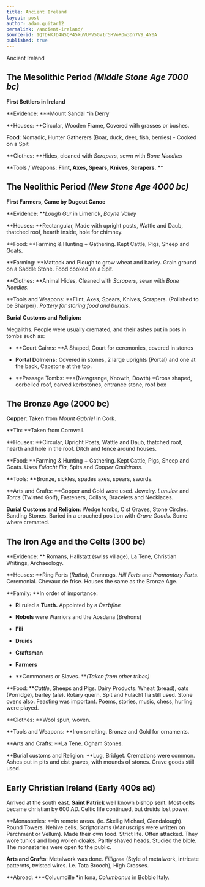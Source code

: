 ```yaml
---
title: Ancient Ireland
layout: post
author: adam.guitar12
permalink: /ancient-ireland/
source-id: 1QTDkKJD4NSQP45XuVUMV5GV1r5HVoROw3Dn7V9_4Y0A
published: true
---
```

Ancient Ireland

## The Mesolithic Period *(Middle Stone Age 7000 bc)*

**First Settlers in Ireland**

**Evidence: ***Mount Sandal *in Derry

**Houses: **Circular, Wooden Frame, Covered with grasses or bushes.

**Food**: Nomadic, Hunter Gatherers (Boar, duck, deer, fish, berries) - Cooked on a Spit

**Clothes: **Hides, cleaned with *Scrapers*, sewn with *Bone Needles*

**Tools / Weapons: **Flint, Axes, Spears, Knives, Scrapers.** **

## The Neolithic Period *(New Stone Age 4000 bc)*

**First Farmers, Came by Dugout Canoe**

**Evidence: ***Lough Gur* in Limerick, *Boyne Valley*

**Houses: **Rectangular, Made with upright posts, Wattle and Daub, thatched roof, hearth inside, hole for chimney.

**Food: **Farming & Hunting + Gathering. Kept Cattle, Pigs, Sheep and Goats.

**Farming: **Mattock and Plough to grow wheat and barley. Grain ground on a Saddle Stone. Food cooked on a Spit.

**Clothes: **Animal Hides, Cleaned with *Scrapers*, sewn with *Bone Needles.*

**Tools and Weapons: **Flint, Axes, Spears, Knives, Scrapers. (Polished to be Sharper). *Pottery for storing food and burials.*

**Burial Customs and Religion:**

Megaliths. People were usually cremated, and their ashes put in pots in tombs such as:

* **Court Cairns: **A Shaped, Court for ceremonies, covered in stones

* **Portal Dolmens:** Covered in stones, 2 large uprights (Portal) and one at the back, Capstone at the top.

* **Passage Tombs: ***(Newgrange, Knowth, Dowth) *Cross shaped, corbelled roof, carved kerbstones, entrance stone, roof box

## The Bronze Age (2000 bc)

**Copper**: Taken from *Mount Gabriel* in Cork. 

**Tin: **Taken from Cornwall.

**Houses: **Circular, Upright Posts, Wattle and Daub, thatched roof, hearth and hole in the roof. Ditch and fence around houses.

**Food: **Farming & Hunting + Gathering. Kept Cattle, Pigs, Sheep and Goats. Uses *Fulacht Fia*, Spits and *Copper Cauldrons.*

**Tools: **Bronze, sickles, spades axes, spears, swords.

**Arts and Crafts: **Copper and Gold were used. Jewelry. *Lunulae* and *Torcs* (Twisted Golf), Fasteners, Collars, Bracelets and Necklaces.

**Burial Customs and Religion**: Wedge tombs, Cist Graves, Stone Circles. Sanding Stones. Buried in a crouched position with *Grave Goods*. Some where cremated.

## The Iron Age and the Celts (300 bc)

**Evidence: ** Romans, Hallstatt (swiss village), La Tene, Christian Writings, Archaeology.

**Houses: **Ring Forts (*Raths*), Crannogs. *Hill Forts* and *Promontory Forts*. Ceremonial. Chevaux de frise. Houses the same as the Bronze Age.

**Family: **In order of importance:

* **Ri** ruled a **Tuath.** Appointed by a *Derbfine*

* **Nobels** were Warriors and the Aosdana (Brehons)

* **Fili**

* **Druids**

* **Craftsman**

* **Farmers**

* **Commoners or Slaves. ***(Taken from other tribes)*

**Food: ***Cattle*, Sheeps and Pigs. Dairy Products. Wheat (bread), oats (Porridge), barley (ale). Rotary quern. Spit and Fulacht fia still used. Stone ovens also. Feasting was important. Poems, stories, music, chess, hurling were played.

**Clothes: **Wool spun, woven.

**Tools and Weapons: **Iron smelting. Bronze and Gold for ornaments.

**Arts and Crafts: **La Tene. Ogham Stones.

**Burial customs and Religion: **Lug, Bridget. Cremations were common. Ashes put in pits and cist graves, with mounds of stones. Grave goods still used.

## Early Christian Ireland (Early 400s ad)

Arrived at the south east. **Saint Patrick** well known bishop sent. Most celts became christian by 600 AD. Celtic life continued, but druids lost power.

**Monasteries: **In remote areas. (ie. Skellig Michael, Glendalough). Round Towers. Nehive cells. Scriptoriams (Manuscrips were written on Parchment or Vellum). Made their own food. Strict life. Often attacked. They wore tunics and long wollen cloaks. Partly shaved heads. Studied the bible. The monasteries were open to the public.

**Arts and Crafts**: Metalwork was done. *Filligree* (Style of metalwork, intricate patternts, twisted wires. I.e. Tata Brooch), High Crosses.

**Abroad: ***Coluumcille *in Iona, *Columbanus* in Bobbio Italy.

